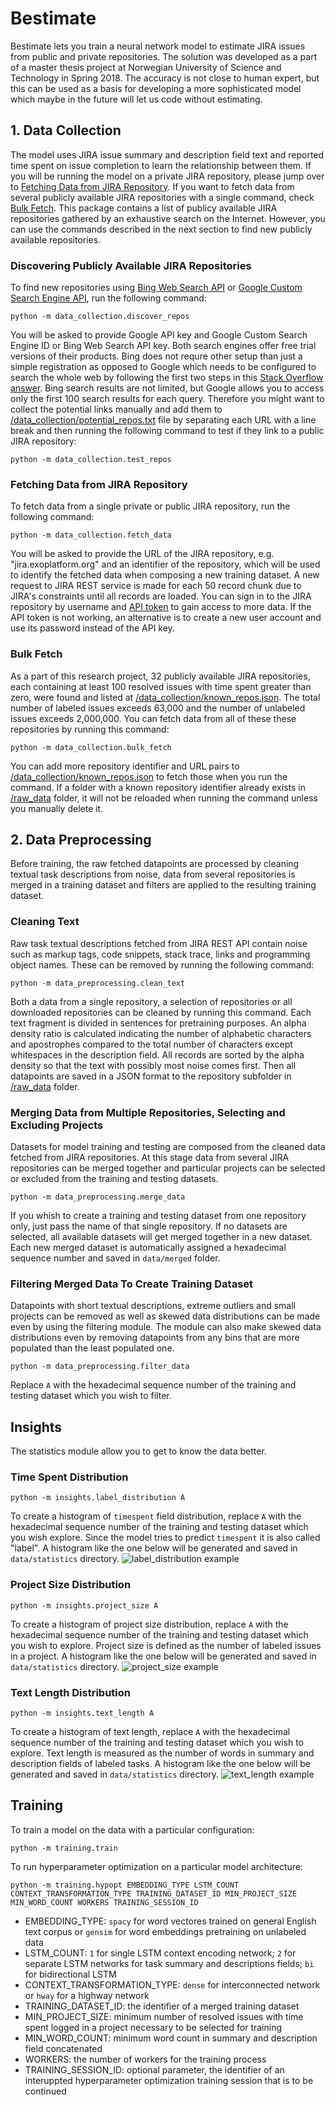 # Bestimate
Bestimate lets you train a neural network model to estimate JIRA issues from public and private repositories. The solution was developed as a part of a master thesis project at Norwegian University of Science and Technology in Spring 2018. The accuracy is not close to human expert, but this can be used as a basis for developing a more sophisticated model which maybe in the future will let us code without estimating.

## 1. Data Collection
The model uses JIRA issue summary and description field text and reported time spent on issue completion to learn the relationship between them. If you will be running the model on a private JIRA repository, please jump over to [Fetching Data from JIRA Repository](#fetching-data-from-jira-repository). If you want to fetch data from several publicly available JIRA repositories with a single command, check [Bulk Fetch](#bulk-fetch). This package contains a list of publicy available JIRA repositories gathered by an exhaustive search on the Internet. However, you can use the commands described in the next section to find new publicly available repositories.

### Discovering Publicly Available JIRA Repositories
To find new repositories using [Bing Web Search API](https://azure.microsoft.com/en-us/services/cognitive-services/bing-web-search-api/) or [Google Custom Search Engine API](https://cse.google.com/cse/), run the following command:
```
python -m data_collection.discover_repos
```
You will be asked to provide Google API key and Google Custom Search Engine ID or Bing Web Search API key. Both search engines offer free trial versions of their products. Bing does not requre other setup than just a simple registration as opposed to Google which needs to be configured to search the whole web by following the first two steps in this [Stack Overflow answer](https://stackoverflow.com/a/37084643). Bing search results are not limited, but Google allows you to access only the first 100 search results for each query. Therefore you might want to collect the potential links manually and add them to [/data_collection/potential_repos.txt](data_collection/potential_repos.txt) file by separating each URL with a line break and then running the following command to test if they link to a public JIRA repository:
```
python -m data_collection.test_repos
```

### Fetching Data from JIRA Repository
To fetch data from a single private or public JIRA repository, run the following command:
```
python -m data_collection.fetch_data
```
You will be asked to provide the URL of the JIRA repository, e.g. "jira.exoplatform.org" and an identifier of the repository, which will be used to identify the fetched data when composing a new training dataset. A new request to JIRA REST service is made for each 50 record chunk due to JIRA's constraints until all records are loaded. You can sign in to the JIRA repository by username and [API token](https://confluence.atlassian.com/cloud/api-tokens-938839638.html) to gain access to more data. If the API token is not working, an alternative is to create a new user account and use its password instead of the API key.

### Bulk Fetch

As a part of this research project, 32 publicly available JIRA repositories, each containing at least 100 resolved issues with time spent greater than zero, were found and listed at [/data_collection/known_repos.json](data_collection/known_repos.json). The total number of labeled issues exceeds 63,000 and the number of unlabeled issues exceeds 2,000,000. You can fetch data from all of these these repositories by running this command:
```
python -m data_collection.bulk_fetch
```
You can add more repository identifier and URL pairs to [/data_collection/known_repos.json](data_collection/known_repos.json) to fetch those when you run the command. If a folder with a known repository identifier already exists in [/raw_data](raw_data) folder, it will not be reloaded when running the command unless you manually delete it.

## 2. Data Preprocessing
Before training, the raw fetched datapoints are processed by cleaning textual task descriptions from noise, data from several repositories is merged in a training dataset and filters are applied to the resulting training dataset.

### Cleaning Text
Raw task textual descriptions fetched from JIRA REST API contain noise such as markup tags, code snippets, stack trace, links and programming object names. These can be removed by running the following command:
```
python -m data_preprocessing.clean_text
```
Both a data from a single repository, a selection of repositories or all downloaded repositories can be cleaned by running this command. Each text fragment is divided in sentences for pretraining purposes. An alpha density ratio is calculated indicating the number of alphabetic characters and apostrophes compared to the total number of characters except whitespaces in the description field. All records are sorted by the alpha density so that the text with possibly most noise comes first. Then all datapoints are saved in a JSON format to the repository subfolder in [/raw_data](raw_data) folder.

### Merging Data from Multiple Repositories, Selecting and Excluding Projects
Datasets for model training and testing are composed from the cleaned data fetched from JIRA repositories. At this stage data from several JIRA repositories can be merged together and particular projects can be selected or excluded from the training and testing datasets.
```
python -m data_preprocessing.merge_data
```
If you whish to create a training and testing dataset from one repository only, just pass the name of that single repository. If no datasets are selected, all available datasets will get merged together in a new dataset. Each new merged dataset is automatically assigned a hexadecimal sequence number and saved in `data/merged` folder.

### Filtering Merged Data To Create Training Dataset
Datapoints with short textual descriptions, extreme outliers and small projects can be removed as well as skewed data distributions can be made even by using the filtering module. The module can also make skewed data distributions even by removing datapoints from any bins that are more populated than the least populated one.
```
python -m data_preprocessing.filter_data
```
Replace `A` with the hexadecimal sequence number of the training and testing dataset which you wish to filter.

## Insights
The statistics module allow you to get to know the data better.

### Time Spent Distribution
```
python -m insights.label_distribution A
```
To create a histogram of `timespent` field distribution, replace `A` with the hexadecimal sequence number of the training and testing dataset which you wish explore. Since the model tries to predict `timespent` it is also called "label". A histogram like the one below will be generated and saved in `data/statistics` directory.
![label_distribution example](readme_images/label_distribution_example.png)

### Project Size Distribution
```
python -m insights.project_size A
```
To create a histogram of project size distribution, replace `A` with the hexadecimal sequence number of the training and testing dataset which you wish to explore. Project size is defined as the number of labeled issues in a project. A histogram like the one below will be generated and saved in `data/statistics` directory.
![project_size example](readme_images/project_size_example.png)

### Text Length Distribution
```
python -m insights.text_length A
```
To create a histogram of text length, replace `A` with the hexadecimal sequence number of the training and testing dataset which you wish to explore. Text length is measured as the number of words in summary and description fields of labeled tasks. A histogram like the one below will be generated and saved in `data/statistics` directory.
![text_length example](readme_images/text_length_example.png)

## Training

To train a model on the data with a particular configuration:
```
python -m training.train
```
To run hyperparameter optimization on a particular model architecture:
```
python -m training.hypopt EMBEDDING_TYPE LSTM_COUNT CONTEXT_TRANSFORMATION_TYPE TRAINING_DATASET_ID MIN_PROJECT_SIZE MIN_WORD_COUNT WORKERS TRAINING_SESSION_ID
```
- EMBEDDING_TYPE: `spacy` for word vectores trained on general English text corpus or `gensim` for word embeddings pretraining on unlabeled data
- LSTM_COUNT: `1` for single LSTM context encoding network; `2` for separate LSTM networks for task summary and descriptions fields; `bi` for bidirectional LSTM
- CONTEXT_TRANSFORMATION_TYPE: `dense` for interconnected network or `hway` for a highway network
- TRAINING_DATASET_ID: the identifier of a merged training dataset
- MIN_PROJECT_SIZE: minimum number of resolved issues with time spent logged in a project necessary to be selected for training
- MIN_WORD_COUNT: minimum word count in summary and description field concatenated
- WORKERS: the number of workers for the training process
- TRAINING_SESSION_ID: optional parameter, the identifier of an interuppted hyperparameter optimization training session that is to be continued

